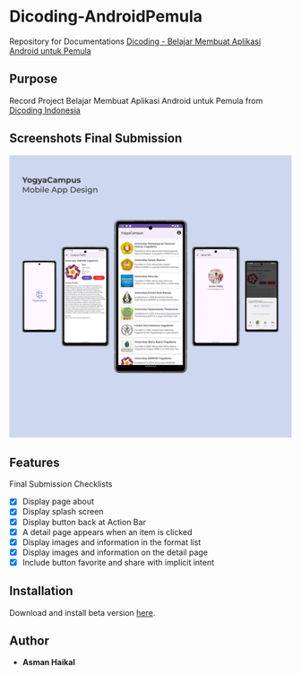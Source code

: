 # Dicoding-AndroidPemula
Repository for Documentations [Dicoding - Belajar Membuat Aplikasi Android untuk Pemula](https://www.dicoding.com/academies/51/)

## Purpose
Record Project Belajar Membuat Aplikasi Android untuk Pemula from [Dicoding Indonesia](https://www.dicoding.com/)

## Screenshots Final Submission
![My Image](YogyaCampus/screenshot/Mockup.png)

## Features

Final Submission Checklists
- [x] Display page about
- [x] Display splash screen
- [x] Display button back at Action Bar
- [x] A detail page appears when an item is clicked
- [x] Display images and information in the format list
- [x] Display images and information on the detail page
- [x] Include button favorite and share with implicit intent

## Installation
Download and install beta version [here](https://github.com/e-haikal/Dicoding-AndroidPemula/releases/download/v1.0.0/YogyaCampus_1.0.0.apk).

## Author
- **Asman Haikal**
